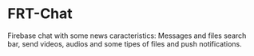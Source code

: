 # FRT-Chat
Firebase chat with some news caracteristics: Messages and files search bar, send videos, audios and some tipes of files and push notifications.
